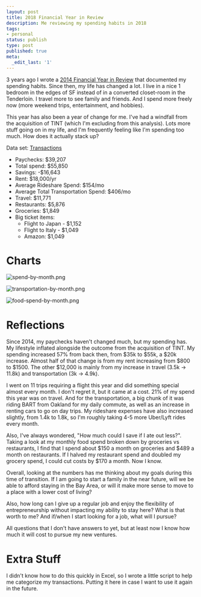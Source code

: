 ```yaml
---
layout: post
title: 2018 Financial Year in Review
description: Me reviewing my spending habits in 2018
tags:
- personal
status: publish
type: post
published: true
meta:
  _edit_last: '1'
---
```


3 years ago I wrote a [2014 Financial Year in Review](/2015/01/04/financial-snapshot.html) that documented my spending habits. Since then, my life has changed a lot. I live in a nice 1 bedroom in the edges of SF instead of in a converted closet-room in the Tenderloin. I travel more to see family and friends. And I spend more freely now (more weekend trips, entertainment, and hobbies).

This year has also been a year of change for me. I've had a windfall from the acquisition of TINT (which I'm excluding from this analysis). Lots more stuff going on in my life, and I'm frequently feeling like I'm spending too much. How does it actually stack up?

Data set: [Transactions](http://ryochiba.com/files/2018-transactions.xlsx)

* Paychecks: $39,207
* Total spend: $55,850
* Savings: -$16,643
* Rent: $18,000/yr
* Average Rideshare Spend: $154/mo
* Average Total Transportation Spend: $406/mo
* Travel: $11,771
* Restaurants: $5,876
* Groceries: $1,849
* Big ticket items:
  * Flight to Japan - $1,152
  * Flight to Italy - $1,049
  * Amazon: $1,049

# Charts

![spend-by-month.png](http://ryochiba.com/images/2018-12-27/spend-by-month.png) 

![transportation-by-month.png](http://ryochiba.com/images/2018-12-27/transportation-by-month.png) 

![food-spend-by-month.png](http://ryochiba.com/images/2018-12-27/food-spend-by-month.png) 

# Reflections

Since 2014, my paychecks haven't changed much, but my spending has. My lifestyle inflated alongside the outcome from the acquisition of TINT. My spending increased 57% from back then, from $35k to $55k, a $20k increase. Almost half of that change is from my rent increasing from $800 to $1500. The other $12,000 is mainly from my increase in travel (3.5k → 11.8k) and transportation (3k → 4.9k).

I went on 11 trips requiring a flight this year and did something special almost every month. I don't regret it, but it came at a cost. 21% of my spend this year was on travel. And for the transportation, a big chunk of it was riding BART from Oakland for my daily commute, as well as an increase in renting cars to go on day trips. My rideshare expenses have also increased slightly, from 1.4k to 1.8k, so I'm roughly taking 4-5 more Uber/Lyft rides every month.

Also, I've always wondered, "How much could I save if I ate out less?". Taking a look at my monthly food spend broken down by groceries vs restaurants, I find that I spend about $150 a month on groceries and $489 a month on restaurants. If I halved my restaurant spend and doubled my grocery spend, I could cut costs by $170 a month. Now I know.

Overall, looking at the numbers has me thinking about my goals during this time of transition. If I am going to start a family in the near future, will we be able to afford staying in the Bay Area, or will it make more sense to move to a place with a lower cost of living?

Also, how long can I give up a regular job and enjoy the flexibility of entrepreneurship without impacting my ability to stay here? What is that worth to me? And if/when I start looking for a job, what will I pursue?

All questions that I don't have answers to yet, but at least now I know how much it will cost to pursue my new ventures.

# Extra Stuff

I didn't know how to do this quickly in Excel, so I wrote a little script to help me categorize my transactions. Putting it here in case I want to use it again in the future.

<script src="https://gist.github.com/rchiba/5a4322a700e642ad45299fc27246f6d2.js"></script>




